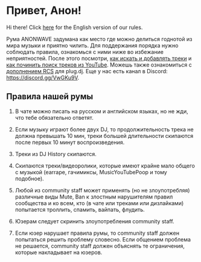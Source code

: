 # Привет, Анон!

Hi there! Click [here](https://pastebin.com/raw/5uJAH0Di) for the English version of our rules.

Рума ANONWAVE задумана как место где можно делиться годнотой из мира музыки и приятно чилить. Для поддержания порядка нужно соблюдать правила, ознакомься с ними ниже во избежание неприятностей. После этого посмотри, [как искать и добавлять треки](https://i.imgur.com/Id4lWKY.jpg) и [как починить поиск треков из YouTube](https://an0nwave.github.io/help/yt-fix.html). Можешь также ознакомиться с [дополнением RCS](https://an0nwave.github.io/help/rcs.html) для plug.dj. Еще у нас есть канал в Discord: https://discord.gg/VwGKu9V.

## Правила нашей румы

1. В чате можно писать на русском и английском языках, но не жди, что тебе обязательно ответят.

2. Если музыку играют более двух DJ, то продолжительность трека не должна превышать 10 мин, треки большей длительности скипаются после первых 10 минут воспроизведения.

3. Треки из DJ History скипаются.

4. Скипаются треки/видеоролики, которые имеют крайне мало общего с музыкой (earrape, гачимиксы, MusicYouTubePoop и тому подобное).

5. Любой из community staff может применять (но не злоупотребляя) различные виды Mute, Ban к злостным нарушителям правил сообщества и ко всем, кто (в чате или треками или дизлайками) попытается троллить, спамить, вайпать, флудить.

6. Юзерам следует скринить злоупотребления community staff.

7. Если юзер нарушает правила румы, то community staff должен попытаться решить проблему словесно. Если общением проблема не решается, community staff должен объяснять те ограничения, которые накладывает на юзеров.
